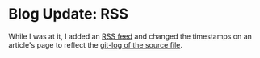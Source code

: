 # Blog Update: RSS

While I was at it, I added an [RSS feed](https://blog.bethselamin.de/rss.xml)
and changed the timestamps on an article's page to reflect the
[git-log of the source file](https://github.com/majewsky/blog-data).
